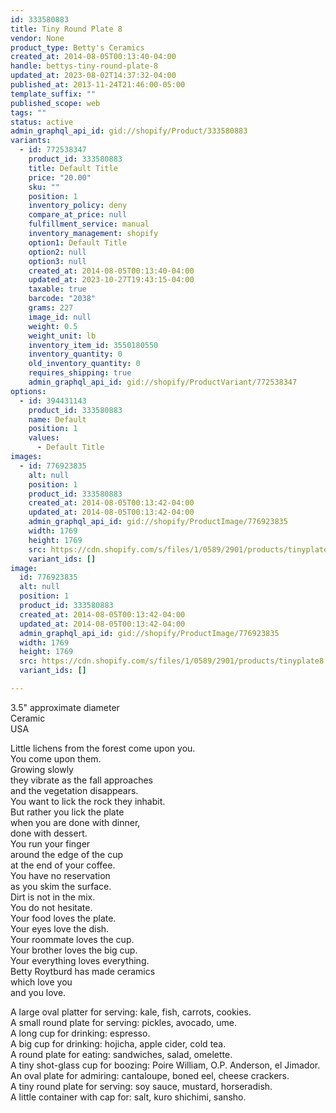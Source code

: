 ```yaml
---
id: 333580883
title: Tiny Round Plate 8
vendor: None
product_type: Betty's Ceramics
created_at: 2014-08-05T00:13:40-04:00
handle: bettys-tiny-round-plate-8
updated_at: 2023-08-02T14:37:32-04:00
published_at: 2013-11-24T21:46:00-05:00
template_suffix: ""
published_scope: web
tags: ""
status: active
admin_graphql_api_id: gid://shopify/Product/333580883
variants:
  - id: 772538347
    product_id: 333580883
    title: Default Title
    price: "20.00"
    sku: ""
    position: 1
    inventory_policy: deny
    compare_at_price: null
    fulfillment_service: manual
    inventory_management: shopify
    option1: Default Title
    option2: null
    option3: null
    created_at: 2014-08-05T00:13:40-04:00
    updated_at: 2023-10-27T19:43:15-04:00
    taxable: true
    barcode: "2038"
    grams: 227
    image_id: null
    weight: 0.5
    weight_unit: lb
    inventory_item_id: 3550180550
    inventory_quantity: 0
    old_inventory_quantity: 0
    requires_shipping: true
    admin_graphql_api_id: gid://shopify/ProductVariant/772538347
options:
  - id: 394431143
    product_id: 333580883
    name: Default
    position: 1
    values:
      - Default Title
images:
  - id: 776923835
    alt: null
    position: 1
    product_id: 333580883
    created_at: 2014-08-05T00:13:42-04:00
    updated_at: 2014-08-05T00:13:42-04:00
    admin_graphql_api_id: gid://shopify/ProductImage/776923835
    width: 1769
    height: 1769
    src: https://cdn.shopify.com/s/files/1/0589/2901/products/tinyplate8.jpeg?v=1407212022
    variant_ids: []
image:
  id: 776923835
  alt: null
  position: 1
  product_id: 333580883
  created_at: 2014-08-05T00:13:42-04:00
  updated_at: 2014-08-05T00:13:42-04:00
  admin_graphql_api_id: gid://shopify/ProductImage/776923835
  width: 1769
  height: 1769
  src: https://cdn.shopify.com/s/files/1/0589/2901/products/tinyplate8.jpeg?v=1407212022
  variant_ids: []

---
```


3.5" approximate diameter  
Ceramic  
USA

Little lichens from the forest come upon you.  
You come upon them.  
Growing slowly  
they vibrate as the fall approaches  
and the vegetation disappears.  
You want to lick the rock they inhabit.  
But rather you lick the plate  
when you are done with dinner,  
done with dessert.  
You run your finger  
around the edge of the cup  
at the end of your coffee.  
You have no reservation  
as you skim the surface.  
Dirt is not in the mix.  
You do not hesitate.  
Your food loves the plate.  
Your eyes love the dish.  
Your roommate loves the cup.  
Your brother loves the big cup.  
Your everything loves everything.  
Betty Roytburd has made ceramics  
which love you  
and you love.  
  
A large oval platter for serving: kale, fish, carrots, cookies.  
A small round plate for serving: pickles, avocado, ume.  
A long cup for drinking: espresso.  
A big cup for drinking: hojicha, apple cider, cold tea.  
A round plate for eating: sandwiches, salad, omelette.  
A tiny shot-glass cup for boozing: Poire William, O.P. Anderson, el Jimador.  
An oval plate for admiring: cantaloupe, boned eel, cheese crackers.  
A tiny round plate for serving: soy sauce, mustard, horseradish.  
A little container with cap for: salt, kuro shichimi, sansho.